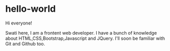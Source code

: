 # hello-world

Hi everyone!

Swati here, I am a frontent web developer. 
I have a bunch of knowledge about HTML,CSS,Bootstrap,Javascript and JQuery. 
I'll soon be familiar with Git and Github too.
